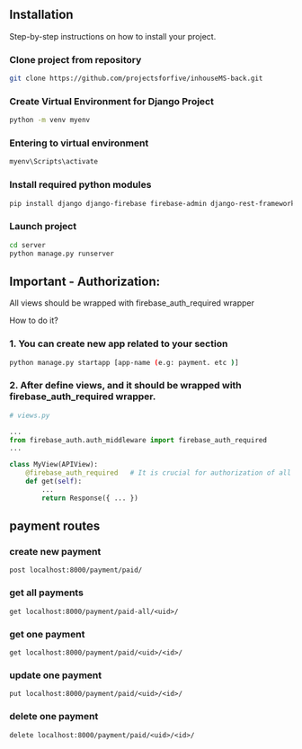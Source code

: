## Installation
Step-by-step instructions on how to install your project.

### Clone project from repository
```bash
git clone https://github.com/projectsforfive/inhouseMS-back.git
```

### Create Virtual Environment for Django Project
```bash
python -m venv myenv
```

### Entering to virtual environment
```bash
myenv\Scripts\activate
```

### Install required python modules
```bash
pip install django django-firebase firebase-admin django-rest-framework django-cors-headers
```

### Launch project
```bash
cd server
python manage.py runserver
```
## Important - Authorization:
All views should be wrapped with firebase_auth_required wrapper

How to do it?

### 1. You can create new app related to your section

```bash
python manage.py startapp [app-name (e.g: payment. etc )]
```

### 2. After define views, and it should be wrapped with firebase_auth_required wrapper.
```python
# views.py

...
from firebase_auth.auth_middleware import firebase_auth_required
...

class MyView(APIView):
    @firebase_auth_required   # It is crucial for authorization of all request.
    def get(self):
        ...
        return Response({ ... })
```

## payment routes

### create new payment
```text
post localhost:8000/payment/paid/ 
```

### get all payments
```text
get localhost:8000/payment/paid-all/<uid>/
```

### get one payment
```text
get localhost:8000/payment/paid/<uid>/<id>/
```

### update one payment
```text
put localhost:8000/payment/paid/<uid>/<id>/
```

### delete one payment
```text
delete localhost:8000/payment/paid/<uid>/<id>/
```